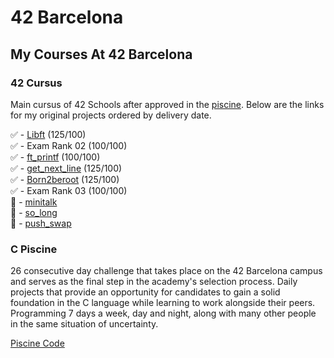 # 42 Barcelona


## My Courses At 42 Barcelona

### 42 Cursus

Main cursus of 42 Schools after approved in the [piscine](#c-piscine). Below are the links for my original projects ordered by delivery date.  

✅ - [Libft](https://github.com/SrJupi/libft) (125/100)  
✅ - Exam Rank 02 (100/100)  
✅ - [ft_printf](https://github.com/SrJupi/ft_printf) (100/100)  
✅ - [get_next_line](https://github.com/SrJupi/get_next_line) (125/100)  
✅ - [Born2beroot](https://github.com/SrJupi/Born2beroot) (125/100)  
✅ - Exam Rank 03 (100/100)  
🔄 - [minitalk](https://github.com/SrJupi/minitalk)  
🔄 - [so_long](https://github.com/SrJupi/so_long)  
🔄 - [push_swap](https://github.com/SrJupi/push_swap)  

### C Piscine

26 consecutive day challenge that takes place on the 42 Barcelona campus and serves as the final step in the academy's selection process. Daily projects that provide an opportunity for candidates to gain a solid foundation in the C language while learning to work alongside their peers. Programming 7 days a week, day and night, along with many other people in the same situation of uncertainty.  

[Piscine Code]()
